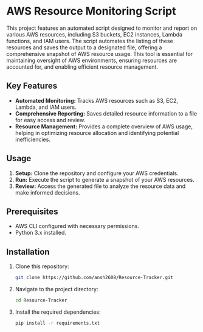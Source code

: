 # AWS Resource Monitoring Script

This project features an automated script designed to monitor and report on various AWS resources, including S3 buckets, EC2 instances, Lambda functions, and IAM users. The script automates the listing of these resources and saves the output to a designated file, offering a comprehensive snapshot of AWS resource usage. This tool is essential for maintaining oversight of AWS environments, ensuring resources are accounted for, and enabling efficient resource management.

## Key Features
- **Automated Monitoring:** Tracks AWS resources such as S3, EC2, Lambda, and IAM users.
- **Comprehensive Reporting:** Saves detailed resource information to a file for easy access and review.
- **Resource Management:** Provides a complete overview of AWS usage, helping in optimizing resource allocation and identifying potential inefficiencies.

## Usage
1. **Setup:** Clone the repository and configure your AWS credentials.
2. **Run:** Execute the script to generate a snapshot of your AWS resources.
3. **Review:** Access the generated file to analyze the resource data and make informed decisions.

## Prerequisites
- AWS CLI configured with necessary permissions.
- Python 3.x installed.

## Installation
1. Clone this repository:
   ```bash
   git clone https://github.com/ansh2608/Resource-Tracker.git

2. Navigate to the project directory:
   ```bash
   cd Resource-Tracker

3. Install the required dependencies:
   ```bash
   pip install -r requirements.txt  
